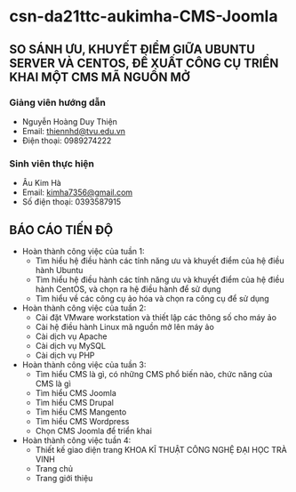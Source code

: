 # csn-da21ttc-aukimha-CMS-Joomla
## SO SÁNH ƯU, KHUYẾT ĐIỂM GIỮA UBUNTU SERVER VÀ CENTOS, ĐỀ XUẤT CÔNG CỤ TRIỂN KHAI MỘT CMS MÃ NGUỒN MỞ ##
### Giảng viên hướng dẫn ###
  - Nguyễn Hoàng Duy Thiện
  - Email: thiennhd@tvu.edu.vn
  - Điện thoại: 0989274222
### Sinh viên thực hiện ###
  - Âu Kim Hà 
  - Email: kimha7356@gmail.com
  - Số điện thoại: 0393587915
## BÁO CÁO TIẾN ĐỘ ##
- Hoàn thành công việc của tuần 1:
  - Tìm hiểu hệ điều hành các tính năng ưu và khuyết điểm của hệ điều hành Ubuntu
  - Tìm hiểu hệ điều hành các tính năng ưu và khuyết điểm của hệ điều hành CentOS, và chọn ra hệ điều hành để sử dụng
  - Tìm hiểu về các công cụ ảo hóa và chọn ra công cụ để sử dụng
- Hoàn thành công việc của tuần 2:
  - Cài đặt VMware workstation và thiết lập các thông số cho máy ảo 
  -	Cài hệ điều hành Linux mã nguồn mở lên máy ảo
  -	Cài dịch vụ Apache
  - Cài dịch vụ MySQL
  - Cài dịch vụ PHP 
- Hoàn thành công việc của tuần 3:
  - Tìm hiểu CMS là gì, có những CMS phổ biến nào, chức năng của CMS là gì
  - Tìm hiểu CMS Joomla
  - Tìm hiểu CMS Drupal
  - Tìm hiểu CMS Mangento
  - Tìm hiểu CMS Wordpress
  - Chọn CMS Joomla để triển khai
- Hoàn thành công việc tuần 4:
  - Thiết kế giao diện trang KHOA KĨ THUẬT CÔNG NGHỆ ĐẠI HỌC TRÀ VINH
  - Trang chủ
  - Trang giới thiệu  


